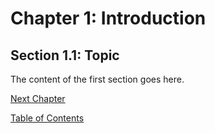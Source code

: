 # Chapter 1: Introduction

## Section 1.1: Topic

The content of the first section goes here.

[Next Chapter](chapter-2.html)

[Table of Contents](index.html)
